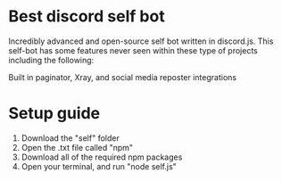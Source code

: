 # Best discord self bot

Incredibly advanced and open-source self bot written in discord.js.
This self-bot has some features never seen within these type of projects including the following:

Built in paginator, Xray, and social media reposter integrations

# Setup guide

1. Download the "self" folder
2. Open the .txt file called "npm"
3. Download all of the required npm packages
4. Open your terminal, and run "node self.js"

